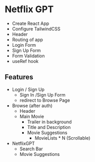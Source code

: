 # Netflix GPT

- Create React App
- Configure TailwindCSS
- Header
- Routing of app
- Login Form
- Sign Up Form
- Form Validation
- useRef hook

## Features

- Login / Sign Up
  - Sign In /Sign Up Form
  - redirect to Browse Page
- Browse (after auth)
  - Header
  - Main Movie
    - Trailer in background
    - Title and Description
    - Movie Suggestions
      - MovieLists * N (Scrollable)
- NetflixGPT
  - Search Bar
  - Movie Suggestions